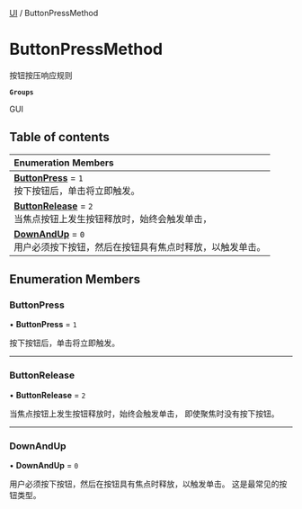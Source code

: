[UI](../modules/UI.UI.md) / ButtonPressMethod

# ButtonPressMethod <Badge type="tip" text="Enumeration" /> <Score text="ButtonPressMethod" />

按钮按压响应规则

**`Groups`**

GUI

## Table of contents

| Enumeration Members |
| :-----|
| **[ButtonPress](UI.ButtonPressMethod.md#buttonpress)** = ``1`` <br> 按下按钮后，单击将立即触发。|
| **[ButtonRelease](UI.ButtonPressMethod.md#buttonrelease)** = ``2`` <br> 当焦点按钮上发生按钮释放时，始终会触发单击，|
| **[DownAndUp](UI.ButtonPressMethod.md#downandup)** = ``0`` <br> 用户必须按下按钮，然后在按钮具有焦点时释放，以触发单击。|

## Enumeration Members

### ButtonPress <Score text="ButtonPress" /> 

• **ButtonPress** = ``1``

按下按钮后，单击将立即触发。

___

### ButtonRelease <Score text="ButtonRelease" /> 

• **ButtonRelease** = ``2``

当焦点按钮上发生按钮释放时，始终会触发单击，
即使聚焦时没有按下按钮。

___

### DownAndUp <Score text="DownAndUp" /> 

• **DownAndUp** = ``0``

用户必须按下按钮，然后在按钮具有焦点时释放，以触发单击。
这是最常见的按钮类型。
